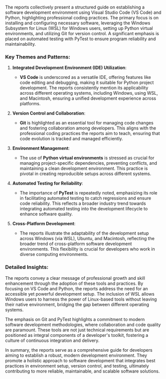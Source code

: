 The reports collectively present a structured guide on establishing a software development environment using Visual Studio Code (VS Code) and Python, highlighting professional coding practices. The primary focus is on installing and configuring necessary software, leveraging the Windows Subsystem for Linux (WSL) for Windows users, setting up Python virtual environments, and utilizing Git for version control. A significant emphasis is placed on automated testing with PyTest to ensure program reliability and maintainability.

### Key Themes and Patterns:

1. **Integrated Development Environment (IDE) Utilization**:
   - **VS Code** is underscored as a versatile IDE, offering features like code editing and debugging, making it suitable for Python project development. The reports consistently mention its applicability across different operating systems, including Windows, using WSL, and Macintosh, ensuring a unified development experience across platforms.

2. **Version Control and Collaboration**:
   - **Git** is highlighted as an essential tool for managing code changes and fostering collaboration among developers. This aligns with the professional coding practices the reports aim to teach, ensuring that code evolution is tracked and managed efficiently.

3. **Environment Management**:
   - The use of **Python virtual environments** is stressed as crucial for managing project-specific dependencies, preventing conflicts, and maintaining a clean development environment. This practice is pivotal in creating reproducible setups across different systems.

4. **Automated Testing for Reliability**:
   - The importance of **PyTest** is repeatedly noted, emphasizing its role in facilitating automated testing to catch regressions and ensure code reliability. This reflects a broader industry trend towards integrating automated testing into the development lifecycle to enhance software quality.

5. **Cross-Platform Development**:
   - The reports illustrate the adaptability of the development setup across Windows (via WSL), Ubuntu, and Macintosh, reflecting the broader trend of cross-platform software development environments. This flexibility is crucial for developers who work in diverse computing environments.

### Detailed Insights:

The reports convey a clear message of professional growth and skill enhancement through the adoption of these tools and practices. By focusing on VS Code and Python, the reports address the need for an accessible yet powerful development setup. The inclusion of WSL allows Windows users to harness the power of Linux-based tools without leaving their native environment, bridging the gap between different operating systems.

The emphasis on Git and PyTest highlights a commitment to modern software development methodologies, where collaboration and code quality are paramount. These tools are not just technical requirements but are positioned as integral components of a developer's toolkit, fostering a culture of continuous integration and delivery.

In summary, the reports serve as a comprehensive guide for developers aiming to establish a robust, modern development environment. They promote a holistic approach to software development that integrates best practices in environment setup, version control, and testing, ultimately contributing to more reliable, maintainable, and scalable software solutions.